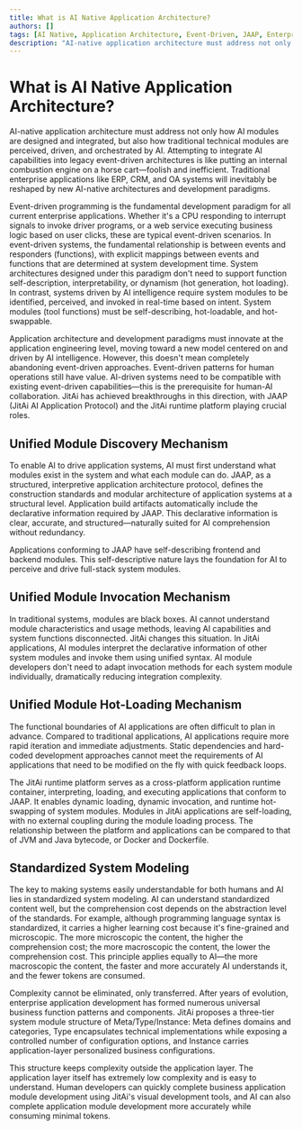 ```yaml
---
title: What is AI Native Application Architecture?
authors: []
tags: [AI Native, Application Architecture, Event-Driven, JAAP, Enterprise Applications]
description: "AI-native application architecture must address not only how AI modules are designed and integrated, but also how traditional technical modules are perceived, driven, and orchestrated by AI. Attempting to integrate AI capabilities into legacy event-driven architectures is like putting an internal combustion engine on a horse cart—foolish and inefficient. Traditional enterprise applications like ERP, CRM, and OA systems will inevitably be reshaped by new AI-native architectures and development paradigms."
---
```

# What is AI Native Application Architecture?

AI-native application architecture must address not only how AI modules are designed and integrated, but also how traditional technical modules are perceived, driven, and orchestrated by AI. Attempting to integrate AI capabilities into legacy event-driven architectures is like putting an internal combustion engine on a horse cart—foolish and inefficient. Traditional enterprise applications like ERP, CRM, and OA systems will inevitably be reshaped by new AI-native architectures and development paradigms.
<!--truncate-->

Event-driven programming is the fundamental development paradigm for all current enterprise applications. Whether it's a CPU responding to interrupt signals to invoke driver programs, or a web service executing business logic based on user clicks, these are typical event-driven scenarios. In event-driven systems, the fundamental relationship is between events and responders (functions), with explicit mappings between events and functions that are determined at system development time. System architectures designed under this paradigm don't need to support function self-description, interpretability, or dynamism (hot generation, hot loading). In contrast, systems driven by AI intelligence require system modules to be identified, perceived, and invoked in real-time based on intent. System modules (tool functions) must be self-describing, hot-loadable, and hot-swappable.

Application architecture and development paradigms must innovate at the application engineering level, moving toward a new model centered on and driven by AI intelligence. However, this doesn't mean completely abandoning event-driven approaches. Event-driven patterns for human operations still have value. AI-driven systems need to be compatible with existing event-driven capabilities—this is the prerequisite for human-AI collaboration. JitAi has achieved breakthroughs in this direction, with JAAP (JitAi AI Application Protocol) and the JitAi runtime platform playing crucial roles.

## Unified Module Discovery Mechanism

To enable AI to drive application systems, AI must first understand what modules exist in the system and what each module can do. JAAP, as a structured, interpretive application architecture protocol, defines the construction standards and modular architecture of application systems at a structural level. Application build artifacts automatically include the declarative information required by JAAP. This declarative information is clear, accurate, and structured—naturally suited for AI comprehension without redundancy.

Applications conforming to JAAP have self-describing frontend and backend modules. This self-descriptive nature lays the foundation for AI to perceive and drive full-stack system modules.

## Unified Module Invocation Mechanism

In traditional systems, modules are black boxes. AI cannot understand module characteristics and usage methods, leaving AI capabilities and system functions disconnected. JitAi changes this situation. In JitAi applications, AI modules interpret the declarative information of other system modules and invoke them using unified syntax. AI module developers don't need to adapt invocation methods for each system module individually, dramatically reducing integration complexity.

## Unified Module Hot-Loading Mechanism

The functional boundaries of AI applications are often difficult to plan in advance. Compared to traditional applications, AI applications require more rapid iteration and immediate adjustments. Static dependencies and hard-coded development approaches cannot meet the requirements of AI applications that need to be modified on the fly with quick feedback loops.

The JitAi runtime platform serves as a cross-platform application runtime container, interpreting, loading, and executing applications that conform to JAAP. It enables dynamic loading, dynamic invocation, and runtime hot-swapping of system modules. Modules in JitAi applications are self-loading, with no external coupling during the module loading process. The relationship between the platform and applications can be compared to that of JVM and Java bytecode, or Docker and Dockerfile.

## Standardized System Modeling

The key to making systems easily understandable for both humans and AI lies in standardized system modeling. AI can understand standardized content well, but the comprehension cost depends on the abstraction level of the standards. For example, although programming language syntax is standardized, it carries a higher learning cost because it's fine-grained and microscopic. The more microscopic the content, the higher the comprehension cost; the more macroscopic the content, the lower the comprehension cost. This principle applies equally to AI—the more macroscopic the content, the faster and more accurately AI understands it, and the fewer tokens are consumed.

Complexity cannot be eliminated, only transferred. After years of evolution, enterprise application development has formed numerous universal business function patterns and components. JitAi proposes a three-tier system module structure of Meta/Type/Instance: Meta defines domains and categories, Type encapsulates technical implementations while exposing a controlled number of configuration options, and Instance carries application-layer personalized business configurations.

This structure keeps complexity outside the application layer. The application layer itself has extremely low complexity and is easy to understand. Human developers can quickly complete business application module development using JitAi's visual development tools, and AI can also complete application module development more accurately while consuming minimal tokens.
